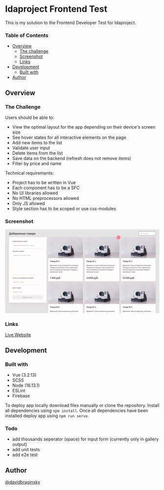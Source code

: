 # Idaproject Frontend Test

This is my solution to the Frontend Developer Test for Idaproject.

### Table of Contents

- [Overview](#overview)
  - [The challenge](#the-challenge)
  - [Screenshot](#screenshot)
  - [Links](#links)
- [Development](#development)
  - [Built with](#built-with)
- [Author](#author)

## Overview

### The Challenge

Users should be able to:

- View the optimal layout for the app depending on their device's screen size
- See hover states for all interactive elements on the page
- Add new items to the list
- Validate user input
- Delete items from the list
- Save data on the backend (refresh does not remove items)
- Filter by price and name

Technical requirements:

- Project has to be written in Vue
- Each component has to be a SFC
- No UI libraries allowed
- No HTML preprocessors allowed
- Only JS allowed
- Style section has to be scoped or use css-modules

### Screenshot

![Screenshot of app](./src/assets/screenshot/screenshot.png)

### Links

[Live Website](https://davidbraginsky.github.io/idaproject_frontend_test/)

## Development

### Built with

- Vue (3.2.13)
- SCSS
- Node (16.13.1)
- ESLint
- Firebase

To deploy app locally download files manually or clone the repository. Install all dependencies using `npm install`. Once all dependencies have been installed deploy app using `npm run serve`.

### Todo

- add thousands seperator (space) for input form (currently only in gallery output)
- add unit tests
- add e2e test

## Author

[@davidbraginsky](https://github.com/davidbraginsky)

